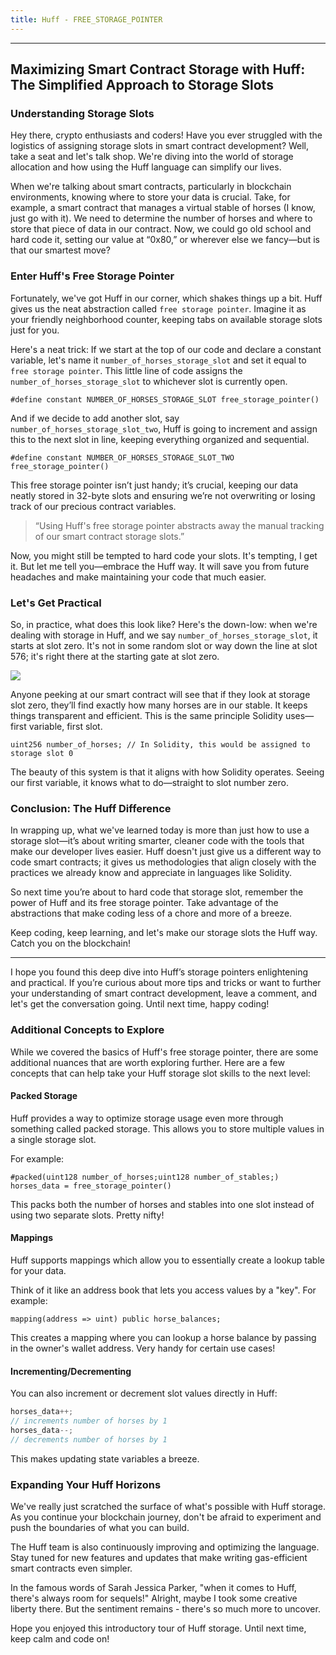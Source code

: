 ```yaml
---
title: Huff - FREE_STORAGE_POINTER
---
```


---

## Maximizing Smart Contract Storage with Huff: The Simplified Approach to Storage Slots

### Understanding Storage Slots

Hey there, crypto enthusiasts and coders! Have you ever struggled with the logistics of assigning storage slots in smart contract development? Well, take a seat and let's talk shop. We're diving into the world of storage allocation and how using the Huff language can simplify our lives.

When we're talking about smart contracts, particularly in blockchain environments, knowing where to store your data is crucial. Take, for example, a smart contract that manages a virtual stable of horses (I know, just go with it). We need to determine the number of horses and where to store that piece of data in our contract. Now, we could go old school and hard code it, setting our value at “0x80,” or wherever else we fancy—but is that our smartest move?

### Enter Huff's Free Storage Pointer

Fortunately, we've got Huff in our corner, which shakes things up a bit. Huff gives us the neat abstraction called `free storage pointer`. Imagine it as your friendly neighborhood counter, keeping tabs on available storage slots just for you.

Here's a neat trick: If we start at the top of our code and declare a constant variable, let's name it `number_of_horses_storage_slot` and set it equal to `free storage pointer`. This little line of code assigns the `number_of_horses_storage_slot` to whichever slot is currently open.

```huff
#define constant NUMBER_OF_HORSES_STORAGE_SLOT free_storage_pointer()
```

And if we decide to add another slot, say `number_of_horses_storage_slot_two`, Huff is going to increment and assign this to the next slot in line, keeping everything organized and sequential.

```huff
#define constant NUMBER_OF_HORSES_STORAGE_SLOT_TWO free_storage_pointer()
```

This free storage pointer isn’t just handy; it’s crucial, keeping our data neatly stored in 32-byte slots and ensuring we’re not overwriting or losing track of our precious contract variables.

> “Using Huff's free storage pointer abstracts away the manual tracking of our smart contract storage slots.”

Now, you might still be tempted to hard code your slots. It's tempting, I get it. But let me tell you—embrace the Huff way. It will save you from future headaches and make maintaining your code that much easier.

### Let's Get Practical

So, in practice, what does this look like? Here's the down-low: when we're dealing with storage in Huff, and we say `number_of_horses_storage_slot`, it starts at slot zero. It's not in some random slot or way down the line at slot 576; it's right there at the starting gate at slot zero.

![](https://cdn.videotap.com/618/screenshots/1teb0R4oDjCXsluR09DI-86.87.png)

Anyone peeking at our smart contract will see that if they look at storage slot zero, they’ll find exactly how many horses are in our stable. It keeps things transparent and efficient. This is the same principle Solidity uses—first variable, first slot.

```solidity
uint256 number_of_horses; // In Solidity, this would be assigned to storage slot 0
```

The beauty of this system is that it aligns with how Solidity operates. Seeing our first variable, it knows what to do—straight to slot number zero.

### Conclusion: The Huff Difference

In wrapping up, what we've learned today is more than just how to use a storage slot—it’s about writing smarter, cleaner code with the tools that make our developer lives easier. Huff doesn't just give us a different way to code smart contracts; it gives us methodologies that align closely with the practices we already know and appreciate in languages like Solidity.

So next time you’re about to hard code that storage slot, remember the power of Huff and its free storage pointer. Take advantage of the abstractions that make coding less of a chore and more of a breeze.

Keep coding, keep learning, and let's make our storage slots the Huff way. Catch you on the blockchain!

---

I hope you found this deep dive into Huff’s storage pointers enlightening and practical. If you’re curious about more tips and tricks or want to further your understanding of smart contract development, leave a comment, and let's get the conversation going. Until next time, happy coding!

### Additional Concepts to Explore

While we covered the basics of Huff's free storage pointer, there are some additional nuances that are worth exploring further. Here are a few concepts that can help take your Huff storage slot skills to the next level:

#### Packed Storage

Huff provides a way to optimize storage usage even more through something called packed storage. This allows you to store multiple values in a single storage slot.

For example:

```huff
#packed(uint128 number_of_horses;uint128 number_of_stables;) horses_data = free_storage_pointer()
```

This packs both the number of horses and stables into one slot instead of using two separate slots. Pretty nifty!

#### Mappings

Huff supports mappings which allow you to essentially create a lookup table for your data.

Think of it like an address book that lets you access values by a "key". For example:

```huff
mapping(address => uint) public horse_balances;
```

This creates a mapping where you can lookup a horse balance by passing in the owner's wallet address. Very handy for certain use cases!

#### Incrementing/Decrementing

You can also increment or decrement slot values directly in Huff:

```js
horses_data++;
// increments number of horses by 1
horses_data--;
// decrements number of horses by 1
```

This makes updating state variables a breeze.

### Expanding Your Huff Horizons

We've really just scratched the surface of what's possible with Huff storage. As you continue your blockchain journey, don't be afraid to experiment and push the boundaries of what you can build.

The Huff team is also continuously improving and optimizing the language. Stay tuned for new features and updates that make writing gas-efficient smart contracts even simpler.

In the famous words of Sarah Jessica Parker, "when it comes to Huff, there's always room for sequels!" Alright, maybe I took some creative liberty there. But the sentiment remains - there's so much more to uncover.

Hope you enjoyed this introductory tour of Huff storage. Until next time, keep calm and code on!
